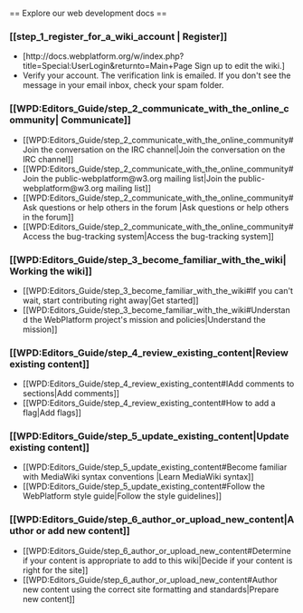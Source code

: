 == Explore our web development docs ==

<div class="topic-container">
  <div class="long-topic">
      <div class="place-holder"></div>
      <div class="inner">
        <h3>[[step_1_register_for_a_wiki_account | Register]]</h3>
        <ul>
            <li>[http://docs.webplatform.org/w/index.php?title=Special:UserLogin&returnto=Main+Page Sign up to edit the wiki.]</li>
            <li>Verify your account. The verification link is emailed. If you don't see the message in your email inbox, check your spam folder.</li>
        </ul>
     </div>
  </div>
  
 <div class="long-topic"> 
     <div class="place-holder"></div>
    <div class="inner">
        <h3>[[WPD:Editors_Guide/step_2_communicate_with_the_online_community| Communicate]]</h3>
            <ul>
            <li>[[WPD:Editors_Guide/step_2_communicate_with_the_online_community#Join the conversation on the IRC channel|Join the conversation on the IRC channel]]</li>
            <li>[[WPD:Editors_Guide/step_2_communicate_with_the_online_community#Join the public-webplatform@w3.org mailing list|Join the public-webplatform@w3.org mailing list]]</li>
            <li>[[WPD:Editors_Guide/step_2_communicate_with_the_online_community#Ask questions or help others in the forum |Ask questions or help others in the forum]]</li>
            <li>[[WPD:Editors_Guide/step_2_communicate_with_the_online_community#Access the bug-tracking system|Access the bug-tracking system]]</li>
        </ul>
     </div>
  </div>
 
 <div class="long-topic"> 
     <div class="place-holder"></div>
    <div class="inner">
        <h3>[[WPD:Editors_Guide/step_3_become_familiar_with_the_wiki|Working the wiki]]</h3>
            <ul>
            <li>[[WPD:Editors_Guide/step_3_become_familiar_with_the_wiki#If you can't wait, start contributing right away|Get started]]</li>
            <li>[[WPD:Editors_Guide/step_3_become_familiar_with_the_wiki#Understand the WebPlatform project's mission and policies|Understand the mission]]</li>
        </ul>
     </div>
  </div>

 <div class="long-topic"> 
     <div class="place-holder"></div>
    <div class="inner">
        <h3>[[WPD:Editors_Guide/step_4_review_existing_content|Review existing content]]</h3>
            <ul>
            <li>[[WPD:Editors_Guide/step_4_review_existing_content#IAdd comments to sections|Add comments]]</li>
            <li>[[WPD:Editors_Guide/step_4_review_existing_content#How to add a flag|Add flags]]</li>
        </ul>
     </div>
  </div>
 
 <div class="long-topic"> 
     <div class="place-holder"></div>
    <div class="inner">
        <h3>[[WPD:Editors_Guide/step_5_update_existing_content|Update existing content]]</h3>
            <ul>
            <li>[[WPD:Editors_Guide/step_5_update_existing_content#Become familiar with MediaWiki syntax conventions |Learn MediaWiki syntax]]</li>
            <li>[[WPD:Editors_Guide/step_5_update_existing_content#Follow the WebPlatform style guide|Follow the style guidelines]]</li>
        </ul>
     </div>
  </div>

 <div class="long-topic"> 
     <div class="place-holder"></div>
    <div class="inner">
        <h3>[[WPD:Editors_Guide/step_6_author_or_upload_new_content|Author or add new content]]</h3>
            <ul>
            <li>[[WPD:Editors_Guide/step_6_author_or_upload_new_content#Determine if your content is appropriate to add to this wiki|Decide if your content is right for the site]]</li>
            <li>[[WPD:Editors_Guide/step_6_author_or_upload_new_content#Author new content using the correct site formatting and standards|Prepare new content]]</li>
        </ul>
     </div>
  </div>
 
 

<div class="clearfixboth"></div>
</div>